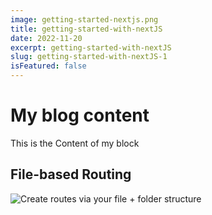 ```yaml
---
image: getting-started-nextjs.png
title: getting-started-with-nextJS
date: 2022-11-20
excerpt: getting-started-with-nextJS
slug: getting-started-with-nextJS-1
isFeatured: false
---
```


# My blog content

This is the Content of my block

## File-based Routing

![Create routes via your file + folder structure](nextjs-file-based-routing.png)
